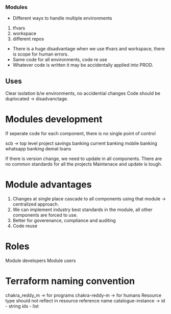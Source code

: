 ### Modules

- Different ways to handle multiple environments
1) tfvars
2) workspace
3) different repos

- There is a huge disadvantage when we use tfvars and workspace, there is scope for human errors.
- Same code for all environments, code re use
- Whatever code is written it may be accidentally applied into PROD.

Uses
-----
Clear isolation b/w environments, no accidential changes
Code should be duplocated -> disadvanctage.

Modules development
==========================
If seperate code for each component, there is no single point of control

scb -> top level project
savings banking
current banking
mobile banking
whatsapp banking
demat
loans

If there is version change, we need to update in all components.
There are no common standards for all the projects
Maintenace and update is tough.

Module advantages
=======================================
1. Changes at single place cascade to all components using that module -> centralized approach.
2. We can implement industry best standards in the module, all other components are forced to use.
3. Better for goverenance, compliance and auditing
4. Code reuse

Roles
=============================
Module developers
Module users

Terraform naming convention
=============================
chakra_reddy_m -> for programs
chakra-reddy-m -> for humans
Resource type should not reflect in resource reference name
catalogue-instance -> 
id - string
ids - list

